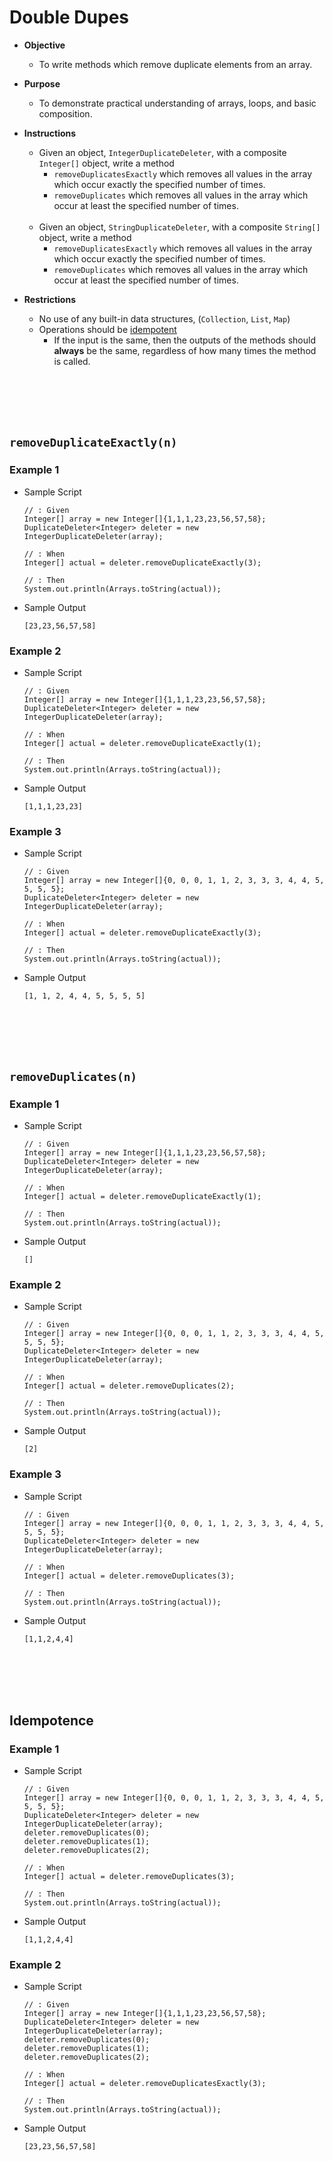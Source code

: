 # Double Dupes * **Objective**	* To write methods which remove duplicate elements from an array.* **Purpose**	* To demonstrate practical understanding of arrays, loops, and basic composition.* **Instructions**    * Given an object, `IntegerDuplicateDeleter`, with a composite `Integer[]` object, write a method        * `removeDuplicatesExactly` which removes all values in the array which occur exactly the specified number of times.        * `removeDuplicates` which removes all values in the array which occur at least the specified number of times.	<br><br>    * Given an object, `StringDuplicateDeleter`, with a composite `String[]` object, write a method        * `removeDuplicatesExactly` which removes all values in the array which occur exactly the specified number of times.        * `removeDuplicates` which removes all values in the array which occur at least the specified number of times.* **Restrictions**    * No use of any built-in data structures, (`Collection`, `List`, `Map`)    * Operations should be [idempotent](https://stackoverflow.com/questions/1077412/what-is-an-idempotent-operation)        * If the input is the same, then the outputs of the methods should **always** be the same, regardless of how many times the method is called.<br><br><br><br>## `removeDuplicateExactly(n)`### Example 1* Sample Script    ```    // : Given    Integer[] array = new Integer[]{1,1,1,23,23,56,57,58};    DuplicateDeleter<Integer> deleter = new IntegerDuplicateDeleter(array);        // : When    Integer[] actual = deleter.removeDuplicateExactly(3);        // : Then    System.out.println(Arrays.toString(actual));    ```* Sample Output    ```    [23,23,56,57,58]    ```            ### Example 2* Sample Script    ```    // : Given    Integer[] array = new Integer[]{1,1,1,23,23,56,57,58};    DuplicateDeleter<Integer> deleter = new IntegerDuplicateDeleter(array);        // : When    Integer[] actual = deleter.removeDuplicateExactly(1);        // : Then    System.out.println(Arrays.toString(actual));    ```* Sample Output    ```    [1,1,1,23,23]    ```            ### Example 3* Sample Script    ```    // : Given    Integer[] array = new Integer[]{0, 0, 0, 1, 1, 2, 3, 3, 3, 4, 4, 5, 5, 5, 5};    DuplicateDeleter<Integer> deleter = new IntegerDuplicateDeleter(array);        // : When    Integer[] actual = deleter.removeDuplicateExactly(3);        // : Then    System.out.println(Arrays.toString(actual));    ```* Sample Output    ```    [1, 1, 2, 4, 4, 5, 5, 5, 5]    ```<br><br><br><br>## `removeDuplicates(n)`### Example 1* Sample Script    ```    // : Given    Integer[] array = new Integer[]{1,1,1,23,23,56,57,58};    DuplicateDeleter<Integer> deleter = new IntegerDuplicateDeleter(array);        // : When    Integer[] actual = deleter.removeDuplicateExactly(1);        // : Then    System.out.println(Arrays.toString(actual));    ```* Sample Output    ```    []    ```### Example 2* Sample Script    ```    // : Given    Integer[] array = new Integer[]{0, 0, 0, 1, 1, 2, 3, 3, 3, 4, 4, 5, 5, 5, 5};    DuplicateDeleter<Integer> deleter = new IntegerDuplicateDeleter(array);        // : When    Integer[] actual = deleter.removeDuplicates(2);        // : Then    System.out.println(Arrays.toString(actual));    ```* Sample Output    ```    [2]    ```### Example 3* Sample Script    ```    // : Given    Integer[] array = new Integer[]{0, 0, 0, 1, 1, 2, 3, 3, 3, 4, 4, 5, 5, 5, 5};    DuplicateDeleter<Integer> deleter = new IntegerDuplicateDeleter(array);        // : When    Integer[] actual = deleter.removeDuplicates(3);        // : Then    System.out.println(Arrays.toString(actual));    ```* Sample Output    ```    [1,1,2,4,4]    ```                                        <br><br><br><br>## Idempotence### Example 1* Sample Script    ```    // : Given    Integer[] array = new Integer[]{0, 0, 0, 1, 1, 2, 3, 3, 3, 4, 4, 5, 5, 5, 5};    DuplicateDeleter<Integer> deleter = new IntegerDuplicateDeleter(array);    deleter.removeDuplicates(0);    deleter.removeDuplicates(1);    deleter.removeDuplicates(2);        // : When    Integer[] actual = deleter.removeDuplicates(3);        // : Then    System.out.println(Arrays.toString(actual));    ```* Sample Output    ```    [1,1,2,4,4]    ```    ### Example 2* Sample Script    ```    // : Given    Integer[] array = new Integer[]{1,1,1,23,23,56,57,58};    DuplicateDeleter<Integer> deleter = new IntegerDuplicateDeleter(array);    deleter.removeDuplicates(0);    deleter.removeDuplicates(1);    deleter.removeDuplicates(2);        // : When    Integer[] actual = deleter.removeDuplicatesExactly(3);        // : Then    System.out.println(Arrays.toString(actual));    ```* Sample Output    ```    [23,23,56,57,58]    ```